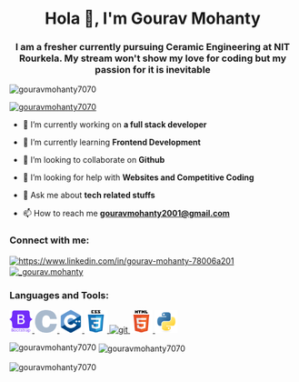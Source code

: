 <h1 align="center">Hola 👋, I'm Gourav Mohanty</h1>
<h3 align="center">I am a fresher currently pursuing Ceramic Engineering at NIT Rourkela. My stream won't show my love for coding but my passion for it is inevitable</h3>

<p align="left"> <img src="https://komarev.com/ghpvc/?username=gouravmohanty7070&label=Profile%20views&color=0e75b6&style=flat" alt="gouravmohanty7070" /> </p>

<p align="left"> <a href="https://github.com/ryo-ma/github-profile-trophy"><img src="https://github-profile-trophy.vercel.app/?username=gouravmohanty7070" alt="gouravmohanty7070" /></a> </p>

- 🔭 I’m currently working on **a full stack developer**

- 🌱 I’m currently learning **Frontend Development**

- 👯 I’m looking to collaborate on **Github**

- 🤝 I’m looking for help with **Websites and Competitive Coding**

- 💬 Ask me about **tech related stuffs**

- 📫 How to reach me **gouravmohanty2001@gmail.com**

<h3 align="left">Connect with me:</h3>
<p align="left">
<a href="https://linkedin.com/in/https://www.linkedin.com/in/gourav-mohanty-78006a201" target="blank"><img align="center" src="https://cdn.jsdelivr.net/npm/simple-icons@3.0.1/icons/linkedin.svg" alt="https://www.linkedin.com/in/gourav-mohanty-78006a201" height="30" width="40" /></a>
<a href="https://instagram.com/_gourav.mohanty" target="blank"><img align="center" src="https://cdn.jsdelivr.net/npm/simple-icons@3.0.1/icons/instagram.svg" alt="_gourav.mohanty" height="30" width="40" /></a>
</p>

<h3 align="left">Languages and Tools:</h3>
<p align="left"> <a href="https://getbootstrap.com" target="_blank"> <img src="https://raw.githubusercontent.com/devicons/devicon/master/icons/bootstrap/bootstrap-plain-wordmark.svg" alt="bootstrap" width="40" height="40"/> </a> <a href="https://www.cprogramming.com/" target="_blank"> <img src="https://raw.githubusercontent.com/devicons/devicon/master/icons/c/c-original.svg" alt="c" width="40" height="40"/> </a> <a href="https://www.w3schools.com/cpp/" target="_blank"> <img src="https://raw.githubusercontent.com/devicons/devicon/master/icons/cplusplus/cplusplus-original.svg" alt="cplusplus" width="40" height="40"/> </a> <a href="https://www.w3schools.com/css/" target="_blank"> <img src="https://raw.githubusercontent.com/devicons/devicon/master/icons/css3/css3-original-wordmark.svg" alt="css3" width="40" height="40"/> </a> <a href="https://git-scm.com/" target="_blank"> <img src="https://www.vectorlogo.zone/logos/git-scm/git-scm-icon.svg" alt="git" width="40" height="40"/> </a> <a href="https://www.w3.org/html/" target="_blank"> <img src="https://raw.githubusercontent.com/devicons/devicon/master/icons/html5/html5-original-wordmark.svg" alt="html5" width="40" height="40"/> </a> <a href="https://www.python.org" target="_blank"> <img src="https://raw.githubusercontent.com/devicons/devicon/master/icons/python/python-original.svg" alt="python" width="40" height="40"/> </a> </p>

<p><img align="left" src="https://github-readme-stats.vercel.app/api/top-langs?username=gouravmohanty7070&show_icons=true&locale=en&layout=compact" alt="gouravmohanty7070" /></p>

<p>&nbsp;<img align="center" src="https://github-readme-stats.vercel.app/api?username=gouravmohanty7070&show_icons=true&locale=en" alt="gouravmohanty7070" /></p>

<p><img align="center" src="https://github-readme-streak-stats.herokuapp.com/?user=gouravmohanty7070&" alt="gouravmohanty7070" /></p>
